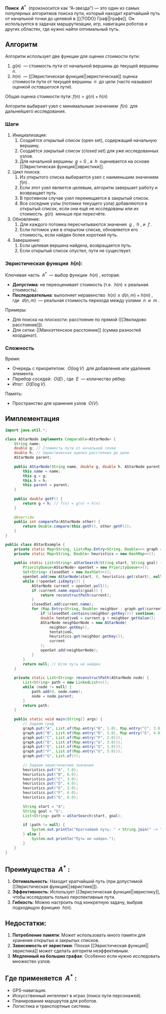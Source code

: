 **Поиск  $A^*$**  (произносится как “А-звезда”) — это один из самых популярных алгоритмов поиска пути, который находит кратчайший путь от начальной точки до целевой в [[{TODO} Граф||графе]]. Он используется в задачах маршрутизации, игр, навигации роботов и других областях, где нужно найти оптимальный путь.


## Алгоритм

Алгоритм использует две функции для оценки стоимости пути:
1. $g(n)$  — стоимость пути от начальной вершины до текущей вершины  $n$.
2. $h(n)$  — [[Эвристическая функция||эвристическая]] оценка стоимости пути от текущей вершины  $n$  до цели (часто называют _оценкой оставшегося пути_).

Общая оценка стоимости пути: $f(n) = g(n) + h(n)$

Алгоритм выбирает узел с минимальным значением  $f(n)$  для дальнейшего исследования.


### **Шаги**

1. Инициализация:
	1. Создаётся _открытый список_ (open set), содержащий начальную вершину.
	2. Создаётся _закрытый список_ (closed set) для уже исследованных узлов.
	3. Для начальной вершины  $g = 0$ , а  $h$  оценивается на основе [[Эвристическая функция||эвристики]].
2. Цикл поиска:
	1. Из открытого списка выбирается узел с наименьшим значением  $f(n)$ .
	2. Если этот узел является целевым, алгоритм завершает работу и возвращает путь.
	3. В противном случае узел перемещается в закрытый список.
	4. Все соседние узлы (потомки текущего узла) добавляются в открытый список, если они ещё не исследованы или их стоимость  $g(n)$  меньше при пересчёте.
3. Обновление:
	1. Для каждого потомка пересчитываются значения  $g$ ,  $h$ , и  $f$ .
	2. Если потомок уже в открытом списке, обновляется его стоимость, если найден более короткий путь.
4. Завершение:
	1. Если целевая вершина найдена, возвращается путь.
	2. Если открытый список опустел, пути не существует.


### Эвристическая функция  $h(n)$:

Ключевая часть  $A^*$  — выбор функции  $h(n)$ , которая:
- **Допустима**: не переоценивает стоимость (т.е.  $h(n) \leq \text{реальная стоимость}$).
- **Последовательна**: выполняет неравенство  $h(n) \leq d(n, m) + h(m)$ , где  $d(n, m)$  — реальная стоимость перехода между узлами  $n$  и  $m$ .

Примеры:
- Для поиска на плоскости: расстояние по прямой ([[Эвклидово расстояние]]).
- Для сетки: [[Манхэттенское расстояние]] (сумма разностей координат).


### Сложность

Время:
- Очередь с приоритетом:  $O(\log V)$  для добавления или удаления элемента.
- Перебор соседей:  $O(E)$ , где  $E$  — количество рёбер.
- Итог:  $O(E \log V)$.

Память:
- Пространство для хранения узлов  $O(V)$.


## Имплементация

``` java
import java.util.*;

class AStarNode implements Comparable<AStarNode> {
    String name;
    double g; // Стоимость пути от начальной точки
    double h; // Эвристическая оценка расстояния до цели
    AStarNode parent;
	
    public AStarNode(String name, double g, double h, AStarNode parent) {
        this.name = name;
        this.g = g;
        this.h = h;
        this.parent = parent;
    }
	
    public double getF() {
        return g + h; // f(n) = g(n) + h(n)
    }
	
    @Override
    public int compareTo(AStarNode other) {
        return Double.compare(this.getF(), other.getF());
    }
}

public class AStarExample {
    private static Map<String, List<Map.Entry<String, Double>>> graph = new HashMap<>();
    private static Map<String, Double> heuristics = new HashMap<>();
	
    public static List<String> aStarSearch(String start, String goal) {
        PriorityQueue<AStarNode> openSet = new PriorityQueue<>();
        Set<String> closedSet = new HashSet<>();
        openSet.add(new AStarNode(start, 0, heuristics.get(start), null));
        while (!openSet.isEmpty()) {
            AStarNode current = openSet.poll();
            if (current.name.equals(goal)) {
                return reconstructPath(current);
            }
            closedSet.add(current.name);
            for (Map.Entry<String, Double> neighbor : graph.get(current.name)) {
                if (closedSet.contains(neighbor.getKey())) continue;
                double tentativeG = current.g + neighbor.getValue();
                AStarNode neighborNode = new AStarNode(
                    neighbor.getKey(),
                    tentativeG,
                    heuristics.get(neighbor.getKey()),
                    current
                );
                openSet.add(neighborNode);
            }
        }
        return null; // Если путь не найден
    }
	
    private static List<String> reconstructPath(AStarNode node) {
        List<String> path = new LinkedList<>();
        while (node != null) {
            path.add(0, node.name);
            node = node.parent;
        }
        return path;
    }
	
    public static void main(String[] args) {
        // Задаем граф
        graph.put("A", List.of(Map.entry("B", 1.0), Map.entry("C", 3.0)));
        graph.put("B", List.of(Map.entry("D", 1.0), Map.entry("E", 4.0)));
        graph.put("C", List.of(Map.entry("F", 2.0)));
        graph.put("D", List.of(Map.entry("G", 3.0)));
        graph.put("E", List.of(Map.entry("G", 1.0)));
        graph.put("F", List.of(Map.entry("G", 5.0)));
        graph.put("G", List.of());
		
        // Задаем эвристические значения
        heuristics.put("A", 7.0);
        heuristics.put("B", 6.0);
        heuristics.put("C", 3.0);
        heuristics.put("D", 4.0);
        heuristics.put("E", 2.0);
        heuristics.put("F", 6.0);
        heuristics.put("G", 0.0);
		
        String start = "A";
        String goal = "G";
        List<String> path = aStarSearch(start, goal);
		
        if (path != null) {
            System.out.println("Кратчайший путь: " + String.join(" -> ", path));
        } else {
            System.out.println("Путь не найден.");
        }
    }
}
```


## Преимущества  $A^*$ :


1. **Оптимальность**: Находит кратчайший путь (при допустимой [[Эвристическая функция||эвристике]]).
2. **Эффективность**: Использует [[Эвристическая функция||эвристику]], чтобы исследовать только перспективные пути.
3. **Гибкость**: Можно настроить под конкретную задачу, выбрав подходящую функцию  $h(n)$.

## Недостатки:

1. **Потребление памяти**: Может использовать много памяти для хранения открытых и закрытых списков.
2. **Зависимость от эвристики**: Плохая [[Эвристическая функция||эвристика]] может сделать алгоритм неэффективным.
3. **Медленный на больших графах**: Особенно если нужно исследовать множество узлов.


## Где применяется  $A^*$ :

- GPS-навигация.
- Искусственный интеллект в играх (поиск пути персонажей).
- Планирование маршрутов для роботов.
- Логистика и транспортные системы.
